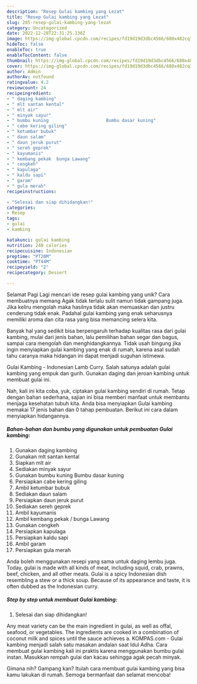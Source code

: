 ```yaml
---
description: "Resep Gulai kambing yang Lezat"
title: "Resep Gulai kambing yang Lezat"
slug: 285-resep-gulai-kambing-yang-lezat
category: Uncategorized
date: 2022-12-28T22:31:25.138Z
image: https://img-global.cpcdn.com/recipes/fd19d19d3dbc4566/680x482cq70/gulai-kambing-foto-resep-utama.jpg
hideToc: false
enableToc: true
enableTocContent: false
thumbnail: https://img-global.cpcdn.com/recipes/fd19d19d3dbc4566/680x482cq70/gulai-kambing-foto-resep-utama.jpg
cover: https://img-global.cpcdn.com/recipes/fd19d19d3dbc4566/680x482cq70/gulai-kambing-foto-resep-utama.jpg
author: Admin
authorAv: notfound
ratingvalue: 4.2
reviewcount: 24
recipeingredient:
- " daging kambing"
- " mlt santan kental"
- " mlt air"
- " minyak sayur"
- " bumbu kuning                      Bumbu dasar kuning"
- " cabe kering giling"
- " ketumbar bubuk"
- " daun salam"
- " daun jeruk purut"
- " sereh geprek"
- " kayumanis"
- " kembang pekak  bunga Lawang"
- " cengkeh"
- " kapulaga"
- " kaldu sapi"
- " garam"
- " gula merah"
recipeinstructions:

- "Selesai dan siap dihidangkan!"
categories:
- Resep
tags:
- gulai
- kambing

katakunci: gulai kambing 
nutrition: 248 calories
recipecuisine: Indonesian
preptime: "PT20M"
cooktime: "PT44M"
recipeyield: "2"
recipecategory: Dessert

---
```



Selamat Pagi Lagi mencari ide resep gulai kambing yang unik? Cara membuatnya memang Agak tidak terlalu sulit namun tidak gampang juga. Jika keliru mengolah maka hasilnya tidak akan memuaskan dan justru cenderung tidak enak. Padahal gulai kambing yang enak seharusnya memiliki aroma dan cita rasa yang bisa memancing selera kita.


Banyak hal yang sedikit bisa berpengaruh terhadap kualitas rasa dari gulai kambing, mulai dari jenis bahan, lalu pemilihan bahan segar dan bagus, sampai cara mengolah dan menghidangkannya. Tidak usah bingung jika ingin menyiapkan gulai kambing yang enak di rumah, karena asal sudah tahu caranya maka hidangan ini dapat menjadi suguhan istimewa.

Gulai Kambing - Indonesian Lamb Curry. Salah satunya adalah gulai kambing yang empuk dan gurih. Gunakan daging dan jeroan kambing untuk membuat gulai ini.


Nah, kali ini kita coba, yuk, ciptakan gulai kambing sendiri di rumah. Tetap dengan bahan sederhana, sajian ini bisa memberi manfaat untuk membantu menjaga kesehatan tubuh kita. Anda bisa menyiapkan Gulai kambing memakai 17 jenis bahan dan 0 tahap pembuatan. Berikut ini cara dalam menyiapkan hidangannya.

<!--inarticleads1-->

##### Bahan-bahan dan bumbu yang digunakan untuk pembuatan Gulai kambing:

1. Gunakan  daging kambing
1. Gunakan  mlt santan kental
1. Siapkan  mlt air
1. Sediakan  minyak sayur
1. Gunakan  bumbu kuning                      Bumbu dasar kuning
1. Persiapkan  cabe kering giling
1. Ambil  ketumbar bubuk
1. Sediakan  daun salam
1. Persiapkan  daun jeruk purut
1. Sediakan  sereh geprek
1. Ambil  kayumanis
1. Ambil  kembang pekak / bunga Lawang
1. Gunakan  cengkeh
1. Persiapkan  kapulaga
1. Persiapkan  kaldu sapi
1. Ambil  garam
1. Persiapkan  gula merah


Anda boleh menggunakan resepi yang sama untuk daging lembu juga. Today, gulai is made with all kinds of meat, including squid, crab, prawns, beef, chicken, and all other meats. Gulai is a spicy Indonesian dish resembling a stew or a thick soup. Because of its appearance and taste, it is often dubbed as the Indonesian curry. 

<!--inarticleads2-->

##### Step by step untuk membuat Gulai kambing:


1. Selesai dan siap dihidangkan!

Any meat variety can be the main ingredient in gulai, as well as offal, seafood, or vegetables. The ingredients are cooked in a combination of coconut milk and spices until the sauce achieves a. KOMPAS.com - Gulai kambing menjadi salah satu masakan andalan saat Idul Adha. Cara membuat gulai kambing kali ini praktis karena menggunakan bumbu gulai instan. Masukkan rempah gulai dan kacau sehingga agak pecah minyak. 

Gimana nih? Gampang kan? Itulah cara membuat gulai kambing yang bisa kamu lakukan di rumah. Semoga bermanfaat dan selamat mencoba!

